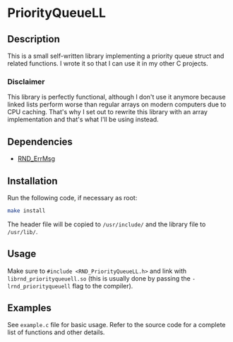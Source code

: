 # PriorityQueueLL

## Description

This is a small self-written library implementing a priority queue struct and related functions.
I wrote it so that I can use it in my other C projects.

### Disclaimer

This library is perfectly functional, although I don't use it anymore because linked lists perform worse than
regular arrays on modern computers due to CPU caching. That's why I set out to rewrite this library with an array
implementation and that's what I'll be using instead.

## Dependencies

- [RND\_ErrMsg](https://github.com/randoragon/randoutils/tree/master/c-libs/errmsg)

## Installation

Run the following code, if necessary as root:

```sh
make install
```

The header file will be copied to `/usr/include/` and the library file to `/usr/lib/`.

## Usage

Make sure to `#include <RND_PriorityQueueLL.h>` and link with `librnd_priorityqueuell.so` (this is usually
done by passing the `-lrnd_priorityqueuell` flag to the compiler).

## Examples

See `example.c` file for basic usage. Refer to the source code for a complete list of functions
and other details.
